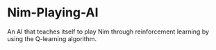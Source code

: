 # Nim-Playing-AI
An AI that teaches itself to play Nim through reinforcement learning by using the Q-learning algorithm.
